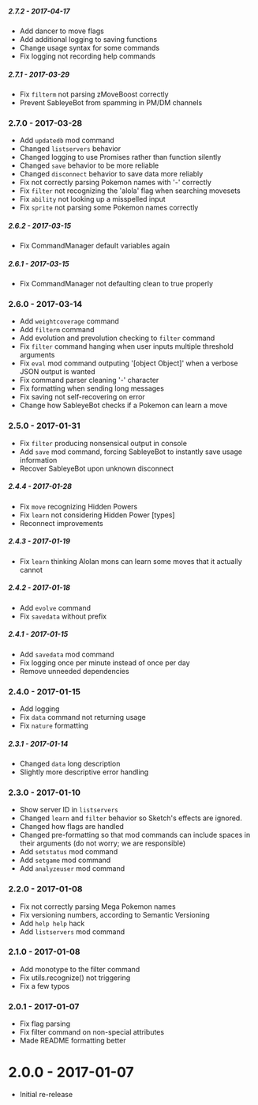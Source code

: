 ##### 2.7.2 - 2017-04-17
 * Add dancer to move flags
 * Add additional logging to saving functions	
 * Change usage syntax for some commands
 * Fix logging not recording help commands

##### 2.7.1 - 2017-03-29
 * Fix `filterm` not parsing zMoveBoost correctly
 * Prevent SableyeBot from spamming in PM/DM channels
 
### 2.7.0 - 2017-03-28
 * Add `updatedb` mod command
 * Changed `listservers` behavior
 * Changed logging to use Promises rather than function silently
 * Changed `save` behavior to be more reliable
 * Changed `disconnect` behavior to save data more reliably
 * Fix not correctly parsing Pokemon names with '-' correctly
 * Fix `filter` not recognizing the 'alola' flag when searching movesets
 * Fix `ability` not looking up a misspelled input
 * Fix `sprite` not parsing some Pokemon names correctly

##### 2.6.2 - 2017-03-15
 * Fix CommandManager default variables again

##### 2.6.1 - 2017-03-15
 * Fix CommandManager not defaulting clean to true properly

### 2.6.0 - 2017-03-14
 * Add `weightcoverage` command
 * Add `filterm` command
 * Add evolution and prevolution checking to `filter` command
 * Fix `filter` command hanging when user inputs multiple threshold arguments
 * Fix `eval` mod command outputing '[object Object]' when a verbose JSON output is wanted
 * Fix command parser cleaning '-' character
 * Fix formatting when sending long messages
 * Fix saving not self-recovering on error
 * Change how SableyeBot checks if a Pokemon can learn a move

### 2.5.0 - 2017-01-31
 * Fix `filter` producing nonsensical output in console
 * Add `save` mod command, forcing SableyeBot to instantly save usage information
 * Recover SableyeBot upon unknown disconnect

##### 2.4.4 - 2017-01-28
 * Fix `move` recognizing Hidden Powers
 * Fix `learn` not considering Hidden Power [types]
 * Reconnect improvements

##### 2.4.3 - 2017-01-19
 * Fix `learn` thinking Alolan mons can learn some moves that it actually cannot

##### 2.4.2 - 2017-01-18
 * Add `evolve` command
 * Fix `savedata` without prefix

##### 2.4.1 - 2017-01-15
 * Add `savedata` mod command
 * Fix logging once per minute instead of once per day
 * Remove unneeded dependencies

### 2.4.0 - 2017-01-15
 * Add logging
 * Fix `data` command not returning usage
 * Fix `nature` formatting

##### 2.3.1 - 2017-01-14
 * Changed `data` long description
 * Slightly more descriptive error handling

### 2.3.0 - 2017-01-10
 * Show server ID in `listservers`
 * Changed `learn` and `filter` behavior so Sketch's effects are ignored.
 * Changed how flags are handled
 * Changed pre-formatting so that mod commands can include spaces in their arguments (do not worry; we are responsible)
 * Add `setstatus` mod command
 * Add `setgame` mod command
 * Add `analyzeuser` mod command

### 2.2.0 - 2017-01-08
 * Fix not correctly parsing Mega Pokemon names
 * Fix versioning numbers, according to Semantic Versioning
 * Add `help help` hack
 * Add `listservers` mod command

### 2.1.0 - 2017-01-08
 * Add monotype to the filter command
 * Fix utils.recognize() not triggering
 * Fix a few typos

### 2.0.1 - 2017-01-07
 * Fix flag parsing
 * Fix filter command on non-special attributes
 * Made README formatting better

# 2.0.0 - 2017-01-07
 * Initial re-release